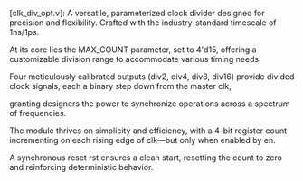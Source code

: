 [clk_div_opt.v]: A versatile, parameterized clock divider designed for precision and flexibility. Crafted with the industry-standard timescale of 1ns/1ps.


At its core lies the MAX_COUNT parameter, set to 4'd15, offering a customizable division range to accommodate various timing needs. 

Four meticulously calibrated outputs (div2, div4, div8, div16) provide divided clock signals, each a binary step down from the master clk, 

granting designers the power to synchronize operations across a spectrum of frequencies.

The module thrives on simplicity and efficiency, with a 4-bit register count incrementing on each rising edge of clk—but only when enabled by en. 

A synchronous reset rst ensures a clean start, resetting the count to zero and reinforcing deterministic behavior.
